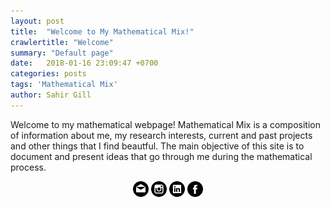 ```yaml
---
layout: post
title:  "Welcome to My Mathematical Mix!"
crawlertitle: "Welcome"
summary: "Default page"
date:   2018-01-16 23:09:47 +0700
categories: posts
tags: 'Mathematical Mix'
author: Sahir Gill
---
```


Welcome to my mathematical webpage! Mathematical Mix is a composition of information about me, my research interests, current and past projects and other things that I find beautful. The main objective of this site is to document and present ideas that go through me during the mathematical process. 



<div align="center">
    <a id="social-links" target="_blank" href="mailto:sahirgill8@gmail.com"><img src="/mail.png" width="auto" title="email" alt="My Email"></a>
    <a id="social-links" target="_blank" href="https://www.instagram.com/sahir8gill/"><img src="/insta.png" width="auto" title="Instagram" alt="My Instagram"></a>
    <a id="social-links" target="_blank" href="https://www.linkedin.com/in/sahir8gill"><img src="/linkin.png" width="auto" title="LinkedIn" alt="My LinkedIn"></a>
    <a id="social-links" target="_blank" href="https://www.facebook.com/sahir.gill.35"><img src="/fb.png" width="auto" title="Facebook" alt="My Facebook"></a>
</div>